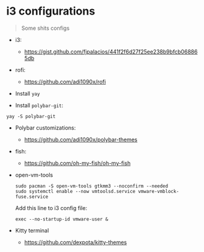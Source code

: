 # i3 configurations

> Some shits configs

- i3:
  - https://gist.github.com/fjpalacios/441f2f6d27f25ee238b9bfcb068865db

- rofi:
  - https://github.com/adi1090x/rofi

- Install `yay`

- Install `polybar-git`:

```shell
yay -S polybar-git
```

- Polybar customizations:

  - https://github.com/adi1090x/polybar-themes

- fish:
  - https://github.com/oh-my-fish/oh-my-fish

- open-vm-tools

  ```shell
  sudo pacman -S open-vm-tools gtkmm3 --noconfirm --needed
  sudo systemctl enable --now vmtoolsd.service vmware-vmblock-fuse.service
  ```
  
  Add this line to i3 config file:
  
  ```shell
  exec --no-startup-id vmware-user &
  ```
  
- Kitty terminal
  - https://github.com/dexpota/kitty-themes
